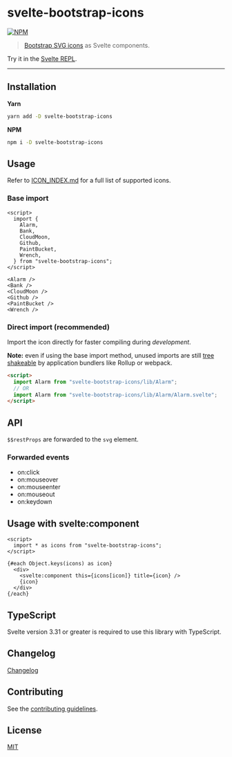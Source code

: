 # svelte-bootstrap-icons

[![NPM][npm]][npm-url]

> [Bootstrap SVG icons](https://github.com/twbs/icons) as Svelte components.

<!-- REPO_URL -->

Try it in the [Svelte REPL](https://svelte.dev/repl/9a0e245df66248d59fadbbf007c06124).

---

<!-- TOC -->

## Installation

**Yarn**

```bash
yarn add -D svelte-bootstrap-icons
```

**NPM**

```bash
npm i -D svelte-bootstrap-icons
```

## Usage

Refer to [ICON_INDEX.md](./ICON_INDEX.md) for a full list of supported icons.

### Base import

```svelte
<script>
  import {
    Alarm,
    Bank,
    CloudMoon,
    Github,
    PaintBucket,
    Wrench,
  } from "svelte-bootstrap-icons";
</script>

<Alarm />
<Bank />
<CloudMoon />
<Github />
<PaintBucket />
<Wrench />

```

### Direct import (recommended)

Import the icon directly for faster compiling during _development_.

**Note:** even if using the base import method, unused imports are still [tree shakeable](https://developer.mozilla.org/en-US/docs/Glossary/Tree_shaking) by application bundlers like Rollup or webpack.

```html
<script>
  import Alarm from "svelte-bootstrap-icons/lib/Alarm";
  // OR
  import Alarm from "svelte-bootstrap-icons/lib/Alarm/Alarm.svelte";
</script>
```

## API

`$$restProps` are forwarded to the `svg` element.

### Forwarded events

- on:click
- on:mouseover
- on:mouseenter
- on:mouseout
- on:keydown

## Usage with svelte:component

```svelte
<script>
  import * as icons from "svelte-bootstrap-icons";
</script>

{#each Object.keys(icons) as icon}
  <div>
    <svelte:component this={icons[icon]} title={icon} />
    {icon}
  </div>
{/each}

```

## TypeScript

Svelte version 3.31 or greater is required to use this library with TypeScript.

## Changelog

[Changelog](CHANGELOG.md)

## Contributing

See the [contributing guidelines](./CONTRIBUTING.md).

## License

[MIT](LICENSE)

[npm]: https://img.shields.io/npm/v/svelte-bootstrap-icons.svg?color=%237952b3&style=for-the-badge
[npm-url]: https://npmjs.com/package/svelte-bootstrap-icons
